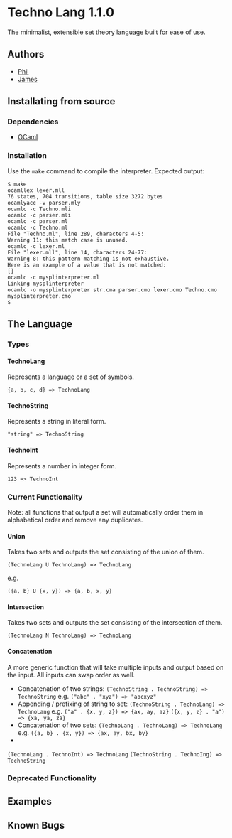 # Techno Lang 1.1.0
The minimalist, extensible set theory language built for ease of use.
## Authors
- [Phil](https://github.com/philMarius)
- [James](https://github.com/jameslinwood)
## Installating from source
### Dependencies
- [OCaml](http://ocaml.org/)
### Installation
Use the `make` command to compile the interpreter. Expected output:
```
$ make
ocamllex lexer.mll
76 states, 704 transitions, table size 3272 bytes
ocamlyacc -v parser.mly
ocamlc -c Techno.mli
ocamlc -c parser.mli
ocamlc -c parser.ml
ocamlc -c Techno.ml
File "Techno.ml", line 289, characters 4-5:
Warning 11: this match case is unused.
ocamlc -c lexer.ml
File "lexer.mll", line 14, characters 24-77:
Warning 8: this pattern-matching is not exhaustive.
Here is an example of a value that is not matched:
[]
ocamlc -c mysplinterpreter.ml
Linking mysplinterpreter
ocamlc -o mysplinterpreter str.cma parser.cmo lexer.cmo Techno.cmo mysplinterpreter.cmo
$
```
## The Language
### Types
#### TechnoLang
Represents a language or a set of symbols.
```
{a, b, c, d} => TechnoLang
```
#### TechnoString
Represents a string in literal form.
```
"string" => TechnoString
```
#### TechnoInt
Represents a number in integer form.
```
123 => TechnoInt
```
### Current Functionality
Note: all functions that output a set will automatically order them in alphabetical order and remove any duplicates.
#### Union
Takes two sets and outputs the set consisting of the union of them.
```
(TechnoLang U TechnoLang) => TechnoLang
```
e.g.
```
({a, b} U {x, y}) => {a, b, x, y}
```
#### Intersection
Takes two sets and outputs the set consisting of the intersection of them.
```
(TechnoLang N TechnoLang) => TechnoLang
```
#### Concatenation
A more generic function that will take multiple inputs and output based on the input. All inputs can swap order as well.
- Concatenation of two strings:
`(TechnoString . TechnoString) => TechnoString`
e.g. 
`("abc" . "xyz") => "abcxyz"`
- Appending / prefixing of string to set:
`(TechnoString . TechnoLang) => TechnoLang`
e.g. 
`("a" . {x, y, z}) => {ax, ay, az}`
`({x, y, z} . "a") => {xa, ya, za}`
- Concatenation of two sets:
`(TechnoLang . TechnoLang) => TechnoLang`
e.g.
`({a, b} . {x, y}) => {ax, ay, bx, by}`
- 
`(TechnoLang . TechnoInt) => TechnoLang`
`(TechnoString . TechnoIng) => TechnoString`
### Deprecated Functionality
## Examples
## Known Bugs
